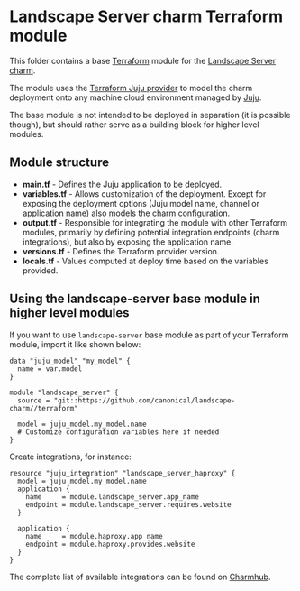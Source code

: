 # Landscape Server charm Terraform module

This folder contains a base [Terraform][Terraform] module for the [Landscape Server charm][Charm].

The module uses the [Terraform Juju provider][Terraform Juju provider] to model the charm
deployment onto any machine cloud environment managed by [Juju][Juju].

The base module is not intended to be deployed in separation (it is possible though), but should
rather serve as a building block for higher level modules.

## Module structure

- **main.tf** - Defines the Juju application to be deployed.
- **variables.tf** - Allows customization of the deployment. Except for exposing the deployment
  options (Juju model name, channel or application name) also models the charm configuration.
- **output.tf** - Responsible for integrating the module with other Terraform modules, primarily
  by defining potential integration endpoints (charm integrations), but also by exposing
  the application name.
- **versions.tf** - Defines the Terraform provider version.
- **locals.tf** - Values computed at deploy time based on the variables provided.

## Using the landscape-server base module in higher level modules

If you want to use `landscape-server` base module as part of your Terraform module, import it
like shown below:

```hcl
data "juju_model" "my_model" {
  name = var.model
}

module "landscape_server" {
  source = "git::https://github.com/canonical/landscape-charm//terraform"
  
  model = juju_model.my_model.name
  # Customize configuration variables here if needed
}
```

Create integrations, for instance:

```hcl
resource "juju_integration" "landscape_server_haproxy" {
  model = juju_model.my_model.name
  application {
    name     = module.landscape_server.app_name
    endpoint = module.landscape_server.requires.website
  }

  application {
    name     = module.haproxy.app_name
    endpoint = module.haproxy.provides.website
  }
}
```

The complete list of available integrations can be found on [Charmhub][integrations].

[Charm]: https://charmhub.io/landscape-server?channel=latest-stable/edge
[Integrations]: https://charmhub.io/landscape-server/integrations?channel=latest-stable/edge
[Juju]: https://juju.is
[Terraform]: https://developer.hashicorp.com/terraform
[Terraform Juju provider]: https://registry.terraform.io/providers/juju/juju/latest
